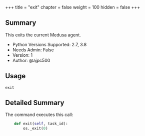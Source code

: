 +++
title = "exit"
chapter = false
weight = 100
hidden = false
+++

## Summary

This exits the current Medusa agent. 

- Python Versions Supported: 2.7, 3.8
- Needs Admin: False  
- Version: 1  
- Author: @ajpc500  

## Usage

```
exit
```


## Detailed Summary

The command executes this call:
```Python
    def exit(self, task_id):
        os._exit(0)
```


